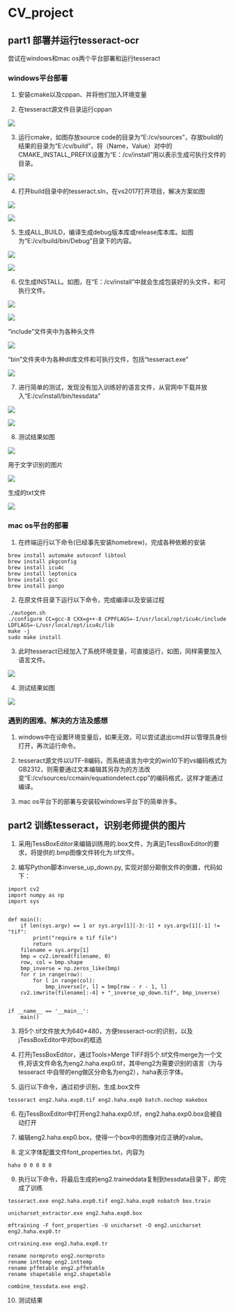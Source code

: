 # CV_project

## part1 部署并运行tesseract-ocr

尝试在windows和mac os两个平台部署和运行tesseract

### windows平台部署

1. 安装cmake以及cppan、并将他们加入环境变量

2. 在tesseract源文件目录运行cppan

![](https://github.com/Fanglouhao/cv_project/blob/master/pngForMd/win1.png)

3. 运行cmake，如图存放source code的目录为“E:/cv/sources”，存放build的结果的目录为“E:/cv/build”，将（Name，Value）对中的CMAKE\_INSTALL\_PREFIX设置为“E：/cv/install”用以表示生成可执行文件的目录。

![](https://github.com/Fanglouhao/cv_project/blob/master/pngForMd/win2.png)

4. 打开build目录中的tesseract.sln，在vs2017打开项目，解决方案如图

![](https://github.com/Fanglouhao/cv_project/blob/master/pngForMd/win3.png)

![](https://github.com/Fanglouhao/cv_project/blob/master/pngForMd/win4.png)

5. 生成ALL_BUILD，编译生成debug版本库或release库本库。如图为“E:/cv/build/bin/Debug”目录下的内容。

![](https://github.com/Fanglouhao/cv_project/blob/master/pngForMd/win5.png)

![](https://github.com/Fanglouhao/cv_project/blob/master/pngForMd/win6.png)

6. 仅生成INSTALL。如图，在“E：/cv/install”中就会生成包装好的头文件，和可执行文件。

![](https://github.com/Fanglouhao/cv_project/blob/master/pngForMd/win7.png)

![](https://github.com/Fanglouhao/cv_project/blob/master/pngForMd/win8.png)

“include”文件夹中为各种头文件

![](https://github.com/Fanglouhao/cv_project/blob/master/pngForMd/win9.png)

“bin”文件夹中为各种dll库文件和可执行文件，包括“tesseract.exe”

![](https://github.com/Fanglouhao/cv_project/blob/master/pngForMd/win10.png)

7. 进行简单的测试，发现没有加入训练好的语言文件，从官网中下载并放入“E:/cv/install/bin/tessdata”

![](https://github.com/Fanglouhao/cv_project/blob/master/pngForMd/win11.png)

![](https://github.com/Fanglouhao/cv_project/blob/master/pngForMd/win12.png)

8. 测试结果如图

![](https://github.com/Fanglouhao/cv_project/blob/master/pngForMd/win13.png)

用于文字识别的图片

![](https://github.com/Fanglouhao/cv_project/blob/master/pngForMd/win14.png)

生成的txt文件

![](https://github.com/Fanglouhao/cv_project/blob/master/pngForMd/win15.png)

### mac os平台的部署

1. 在终端运行以下命令(已经事先安装homebrew)，完成各种依赖的安装

```
brew install automake autoconf libtool
brew install pkgconfig
brew install icu4c
brew install leptonica
brew install gcc
brew install pango
```

2. 在原文件目录下运行以下命令，完成编译以及安装过程

```
./autogen.sh
./configure CC=gcc-8 CXX=g++-8 CPPFLAGS=-I/usr/local/opt/icu4c/include LDFLAGS=-L/usr/local/opt/icu4c/lib
make -j
sudo make install 
```

3. 此时tesseract已经加入了系统环境变量，可直接运行，如图，同样需要加入语言文件。

![](https://github.com/Fanglouhao/cv_project/blob/master/pngForMd/mac1.png)

4. 测试结果如图

![](https://github.com/Fanglouhao/cv_project/blob/master/pngForMd/mac2.png)

### 遇到的困难、解决的方法及感想

1. windows中在设置环境变量后，如果无效，可以尝试退出cmd并以管理员身份打开，再次运行命令。

2. tesseract源文件以UTF-8编码，而系统语言为中文的win10下的vs编码格式为GB2312，则需要通过文本编辑其另存为的方法改变“E:/cv/sources/ccmain/equationdetect.cpp”的编码格式，这样才能通过编译。

3. mac os平台下的部署与安装较windows平台下的简单许多。

## part2 训练tesseract，识别老师提供的图片

1. 采用jTessBoxEditor来编辑训练用的.box文件，为满足jTessBoxEditor的要求，将提供的.bmp图像文件转化为.tif文件。

2. 编写Python脚本inverse_up_down.py, 实现对部分颠倒文件的倒置，代码如下：

```
import cv2
import numpy as np
import sys


def main():
    if len(sys.argv) == 1 or sys.argv[1][-3:-1] + sys.argv[1][-1] != "tif":
        print("require a tif file")
        return
    filename = sys.argv[1]
    bmp = cv2.imread(filename, 0)
    row, col = bmp.shape
    bmp_inverse = np.zeros_like(bmp)
    for r in range(row):
        for l in range(col):
            bmp_inverse[r, l] = bmp[row - r - 1, l]
    cv2.imwrite(filename[:-4] + "_inverse_up_down.tif", bmp_inverse)


if __name__ == '__main__':
    main()
```

3. 将5个.tif文件放大为640*480，方便tesseract-ocr的识别，以及jTessBoxEditor中对box的框选

4. 打开jTessBoxEditor，通过Tools>Merge TIFF将5个.tif文件merge为一个文件,将该文件命名为eng2.haha.exp0.tif，其中eng2为需要识别的语言（为与tesseract
中自带的eng做区分命名为eng2），haha表示字体。

5. 运行以下命令，通过初步识别，生成.box文件

```
tesseract eng2.haha.exp0.tif eng2.haha.exp0 batch.nochop makebox
```

6. 在jTessBoxEditor中打开eng2.haha.exp0.tif，eng2.haha.exp0.box会被自动打开

7. 编辑eng2.haha.exp0.box，使得一个box中的图像对应正确的value。

8. 定义字体配置文件font_properties.txt，内容为

```
haha 0 0 0 0 0  
```

9. 执行以下命令，将最后生成的eng2.traineddata复制到tessdata目录下，即完成了训练

```
tesseract.exe eng2.haha.exp0.tif eng2.haha.exp0 nobatch box.train
```

```
unicharset_extractor.exe eng2.haha.exp0.box
```

```
mftraining -F font_properties -U unicharset -O eng2.unicharset eng2.haha.exp0.tr
```

```
cntraining.exe eng2.haha.exp0.tr
```

```
rename normproto eng2.normproto 
rename inttemp eng2.inttemp 
rename pffmtable eng2.pffmtable 
rename shapetable eng2.shapetable 
```

```
combine_tessdata.exe eng2.
```

10. 测试结果



